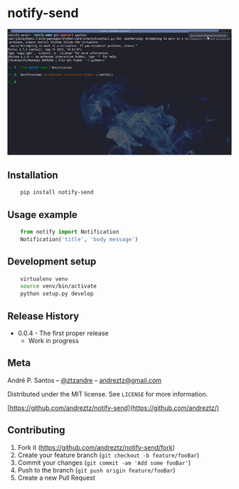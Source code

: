 # notify-send

![](header.png)

## Installation

```sh
    pip install notify-send
```

## Usage example

```python
    from notify import Notification
    Notification('title', 'body message')
```

## Development setup

```sh
    virtualenv venv
    source venv/bin/activate
    python setup.py develop
```

## Release History

-   0.0.4 - The first proper release
    -   Work in progress

## Meta

André P. Santos – [@ztzandre](https://twitter.com/ztzandre) – andreztz@gmail.com

Distributed under the MIT license. See `LICENSE` for more information.

[https://github.com/andreztz/notify-send](https://github.com/andreztz/)

## Contributing

1. Fork it (<https://github.com/andreztz/notify-send/fork>)
2. Create your feature branch (`git checkout -b feature/fooBar`)
3. Commit your changes (`git commit -am 'Add some fooBar'`)
4. Push to the branch (`git push origin feature/fooBar`)
5. Create a new Pull Request
